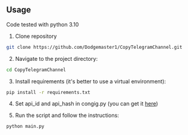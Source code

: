 ## **Usage**

Code tested with python 3.10

1. Clone repository

```bash
git clone https://github.com/Dodgemaster1/CopyTelegramChannel.git
```

2. Navigate to the project directory:

```bash
cd CopyTelegramChannel
```

3. Install requirements (it's better to use a virtual environment):

```bash
pip install -r requirements.txt
```

4. Set api_id and api_hash in congig.py (you can get it [here](https://my.telegram.org/apps))

5. Run the script and follow the instructions:

```bash
python main.py
```
